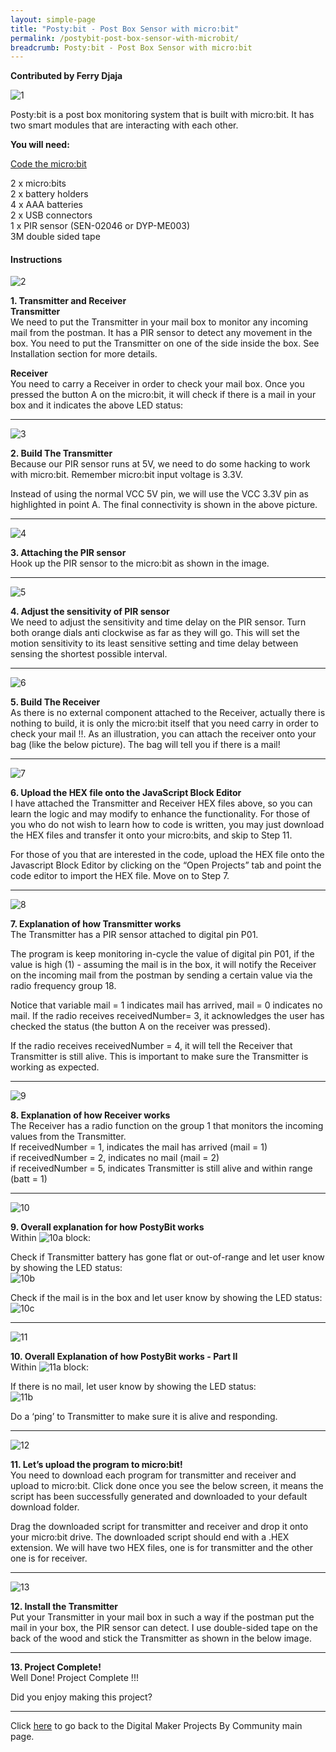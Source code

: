 ```yaml
---
layout: simple-page
title: "Posty:bit - Post Box Sensor with micro:bit"
permalink: /postybit-post-box-sensor-with-microbit/
breadcrumb: Posty:bit - Post Box Sensor with micro:bit
---
```

**Contributed by Ferry Djaja**

![1](/images/in-schools/digital-maker/projects/smart-home/postybit-post-box-sensor-with-microbit/postybitmain.jpg)

Posty:bit is a post box monitoring system that is built with micro:bit. It has two smart modules that are interacting with each other.<br>


**You will need:**<br>

<a href="https://makecode.microbit.org/" target="_blank">Code the micro:bit</a> 

2 x micro:bits<br>
2 x battery holders<br>
4 x AAA batteries<br>
2 x USB connectors<br>
1 x PIR sensor (SEN-02046 or DYP-ME003)<br>
3M double sided tape<br>

#### Instructions

![2](/images/in-schools/digital-maker/projects/smart-home/postybit-post-box-sensor-with-microbit/postybit1.jpg)

**1.  Transmitter and Receiver** <br>
**Transmitter**<br>
We need to put the Transmitter in your mail box to monitor any incoming mail from the postman. It has a PIR sensor to detect any movement in the box. You need to put the Transmitter on one of the side inside the box. See Installation section for more details.<br>

**Receiver**<br> 
You need to carry a Receiver in order to check your mail box. Once you pressed the button A on the micro:bit, it will check if there is a mail in your box and it indicates the above LED status:<br>

---

![3](/images/in-schools/digital-maker/projects/smart-home/postybit-post-box-sensor-with-microbit/postybit2.jpg)

**2.  Build The Transmitter** <br>
Because our PIR sensor runs at 5V, we need to do some hacking to work with micro:bit. Remember micro:bit input voltage is 3.3V.<br>

Instead of using the normal VCC 5V pin, we will use the VCC 3.3V pin as highlighted in point A. The final connectivity is shown in the above picture.<br>

---

![4](/images/in-schools/digital-maker/projects/smart-home/postybit-post-box-sensor-with-microbit/postybit3.jpg)

**3.  Attaching the PIR sensor** <br>
Hook up the PIR sensor to the micro:bit as shown in the image.<br>

---

![5](/images/in-schools/digital-maker/projects/smart-home/postybit-post-box-sensor-with-microbit/postybit4.jpg)

**4.  Adjust the sensitivity of PIR sensor** <br>
We need to adjust the sensitivity and time delay on the PIR sensor. Turn both orange dials anti clockwise as far as they will go. This will set the motion sensitivity to its least sensitive setting and time delay between sensing the shortest possible interval.<br>

---

![6](/images/in-schools/digital-maker/projects/smart-home/postybit-post-box-sensor-with-microbit/postybit5.jpg)

**5.  Build The Receiver** <br>
As there is no external component attached to the Receiver, actually there is nothing to build, it is only the micro:bit itself that you need carry in order to check your mail !!. As an illustration, you can attach the receiver onto your bag (like the below picture). The bag will tell you if there is a mail!<br>

---

![7](/images/in-schools/digital-maker/projects/smart-home/postybit-post-box-sensor-with-microbit/postybit6.jpg)

**6.  Upload the HEX file onto the JavaScript Block Editor** <br>
I have attached the Transmitter and Receiver HEX files above, so you can learn the logic and may modify to enhance the functionality. For those of you who do not wish to learn how to code is written, you may just download the HEX files and transfer it onto your micro:bits, and skip to Step 11.<br>

For those of you that are interested in the code, upload the HEX file onto the Javascript Block Editor by clicking on the “Open Projects” tab and point the code editor to import the HEX file. Move on to Step 7.<br>

---

![8](/images/in-schools/digital-maker/projects/smart-home/postybit-post-box-sensor-with-microbit/postybit7.jpg)

**7.  Explanation of how Transmitter works** <br>
The Transmitter has a PIR sensor attached to digital pin P01.<br> 

The program is keep monitoring in-cycle the value of digital pin P01, if the value is high (1) - assuming the mail is in the box, it will notify the Receiver on the incoming mail from the postman by sending a certain value via the radio frequency group 18.<br>

Notice that variable mail = 1 indicates mail has arrived, mail = 0 indicates no mail. If the radio receives receivedNumber= 3, it acknowledges the user has checked the status (the button A on the receiver was pressed).<br>

If the radio receives receivedNumber = 4, it will tell the Receiver that Transmitter is still alive. This is important to make sure the Transmitter is working as expected.<br>

---

![9](/images/in-schools/digital-maker/projects/smart-home/postybit-post-box-sensor-with-microbit/postybit8.jpg)

**8.  Explanation of how Receiver works** <br>
The Receiver has a radio function on the group 1 that monitors the incoming values from the Transmitter.<br>
If receivedNumber = 1, indicates the mail has arrived (mail = 1)<br>
if receivedNumber = 2, indicates no mail (mail = 2)<br>
if receivedNumber = 5, indicates Transmitter is still alive and within range (batt = 1)<br>

---

![10](/images/in-schools/digital-maker/projects/smart-home/postybit-post-box-sensor-with-microbit/postybit9.jpg)

**9.  Overall explanation for how PostyBit works** <br>
Within ![10a](/images/in-schools/digital-maker/projects/smart-home/postybit-post-box-sensor-with-microbit/postybit9a.jpg) block:<br>

Check if Transmitter battery has gone  flat or out-of-range and let user know by showing the LED status:<br>
![10b](/images/in-schools/digital-maker/projects/smart-home/postybit-post-box-sensor-with-microbit/postybit9b.jpg)<br>

Check if the mail is in the box and let user know by showing the LED status:<br>
![10c](/images/in-schools/digital-maker/projects/smart-home/postybit-post-box-sensor-with-microbit/postybit9c.jpg)<br>

---

![11](/images/in-schools/digital-maker/projects/smart-home/postybit-post-box-sensor-with-microbit/postybit10.jpg)

**10.  Overall Explanation of how PostyBit works - Part II** <br>
Within ![11a](/images/in-schools/digital-maker/projects/smart-home/postybit-post-box-sensor-with-microbit/postybit10a.jpg) block:<br>

If there is no mail, let user know by showing the LED status:<br>
![11b](/images/in-schools/digital-maker/projects/smart-home/postybit-post-box-sensor-with-microbit/postybit10b.jpg)<br>

Do a ‘ping’ to Transmitter to make sure it is alive and responding.<br>

---

![12](/images/in-schools/digital-maker/projects/smart-home/postybit-post-box-sensor-with-microbit/postybit11.jpg)

**11.  Let’s upload the program to micro:bit!** <br>
You need to download each program for transmitter and receiver and upload to micro:bit. Click done once you see the below screen, it means the script has been successfully generated and downloaded to your default download folder.<br> 

Drag the downloaded script for transmitter and receiver and drop it onto your micro:bit drive. The downloaded script should end with a  .HEX extension. We will have two HEX files, one is for transmitter and the other one is for receiver.<br>

---

![13](/images/in-schools/digital-maker/projects/smart-home/postybit-post-box-sensor-with-microbit/postybit12.jpg)

**12.  Install the Transmitter** <br>
Put your Transmitter in your mail box in such a way if the postman put the mail in your box, the PIR sensor can detect. I use double-sided tape on the back of the wood and stick the Transmitter as shown in the below image.<br>

---

**13.   Project Complete!** <br>
Well Done! Project Complete !!!<br>

Did you enjoy making this project?<br>

---

Click [here](/in-schools/digital-maker/projects/) to go back to the Digital Maker Projects By Community main page.
